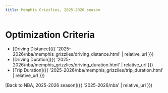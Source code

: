 ```yaml
---
title: Memphis Grizzlies, 2025-2026 season
---
```


# Optimization Criteria
- [Driving Distance]({{ '2025-2026/nba/memphis_grizzlies/driving_distance.html' | relative_url }})
- [Driving Duration]({{ '2025-2026/nba/memphis_grizzlies/driving_duration.html' | relative_url }})
- [Trip Duration]({{ '2025-2026/nba/memphis_grizzlies/trip_duration.html' | relative_url }})

[Back to NBA, 2025-2026 season]({{ '2025-2026/nba' | relative_url }})
